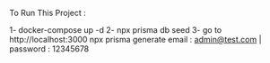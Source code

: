 To Run This Project :

1- docker-compose up -d 2- npx prisma db seed 3- go to http://localhost:3000 npx
prisma generate email : admin@test.com | password : 12345678
